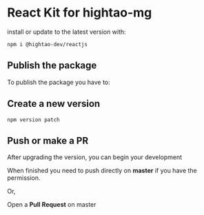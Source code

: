 # React Kit for hightao-mg

install or update to the latest version with:

`npm i @hightao-dev/reactjs`

## Publish the package

To publish the package you have to:

## Create a new version

`npm version patch`

## Push or make a PR

After upgrading the version, you can begin your development

When finished you need to push directly on **master** if you have the permission.

Or,

Open a **Pull Request** on master
